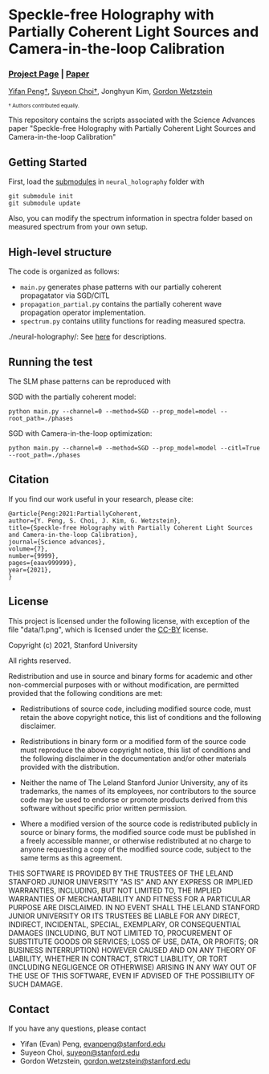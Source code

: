 # Speckle-free Holography with Partially Coherent Light Sources and Camera-in-the-loop Calibration
### [Project Page](http://www.computationalimaging.org/publications/pcnh/)  | [Paper](#)

[Yifan Peng&dagger;](http://stanford.edu/~evanpeng/), [Suyeon Choi&dagger;](https://choisuyeon.github.io/), Jonghyun Kim, [Gordon Wetzstein](http://stanford.edu/~gordonwz/)

<font size="1">&dagger; Authors contributed equally.</font>

This repository contains the scripts associated with the Science Advances paper "Speckle-free Holography with Partially Coherent Light Sources and Camera-in-the-loop Calibration"

## Getting Started

First, load the [submodules](https://github.com/computational-imaging/neural-holography) in ```neural_holography``` folder with
```
git submodule init
git submodule update
```

Also, you can modify the spectrum information in spectra folder based on measured spectrum from your own setup.

## High-level structure

The code is organized as follows:

* ```main.py``` generates phase patterns with our partially coherent propagatator via SGD/CITL
* ```propagation_partial.py``` contains the partially coherent wave propagation operator implementation.
* ```spectrum.py``` contains utility functions for reading measured spectra.

./neural-holography/: See [here](https://github.com/computational-imaging/neural-holography) for descriptions.


## Running the test
The SLM phase patterns can be reproduced with

SGD with the partially coherent model:
```
python main.py --channel=0 --method=SGD --prop_model=model --root_path=./phases
```

SGD with Camera-in-the-loop optimization:
```
python main.py --channel=0 --method=SGD --prop_model=model --citl=True --root_path=./phases
```


## Citation
If you find our work useful in your research, please cite:

```
@article{Peng:2021:PartiallyCoherent,
author={Y. Peng, S. Choi, J. Kim, G. Wetzstein},
title={Speckle-free Holography with Partially Coherent Light Sources and Camera-in-the-loop Calibration},
journal={Science advances},
volume={7},
number={9999},
pages={eaav999999},
year={2021},
}
```

## License
This project is licensed under the following license, with exception of the file "data/1.png", which is licensed under the [CC-BY](https://creativecommons.org/licenses/by/3.0/) license.


Copyright (c) 2021, Stanford University

All rights reserved.

Redistribution and use in source and binary forms for academic and other non-commercial purposes with or without modification, are permitted provided that the following conditions are met:

* Redistributions of source code, including modified source code, must retain the above copyright notice, this list of conditions and the following disclaimer.

* Redistributions in binary form or a modified form of the source code must reproduce the above copyright notice, this list of conditions and the following disclaimer in the documentation and/or other materials provided with the distribution.

* Neither the name of The Leland Stanford Junior University, any of its trademarks, the names of its employees, nor contributors to the source code may be used to endorse or promote products derived from this software without specific prior written permission.

* Where a modified version of the source code is redistributed publicly in source or binary forms, the modified source code must be published in a freely accessible manner, or otherwise redistributed at no charge to anyone requesting a copy of the modified source code, subject to the same terms as this agreement.

THIS SOFTWARE IS PROVIDED BY THE TRUSTEES OF THE LELAND STANFORD JUNIOR UNIVERSITY "AS IS" AND ANY EXPRESS OR IMPLIED WARRANTIES, INCLUDING, BUT NOT LIMITED TO, THE IMPLIED WARRANTIES OF MERCHANTABILITY AND FITNESS FOR A PARTICULAR PURPOSE ARE DISCLAIMED. IN NO EVENT SHALL THE LELAND STANFORD JUNIOR UNIVERSITY OR ITS TRUSTEES BE LIABLE FOR ANY DIRECT, INDIRECT, INCIDENTAL, SPECIAL, EXEMPLARY, OR CONSEQUENTIAL DAMAGES (INCLUDING, BUT NOT LIMITED TO, PROCUREMENT OF SUBSTITUTE GOODS OR SERVICES; LOSS OF USE, DATA, OR PROFITS; OR BUSINESS INTERRUPTION) HOWEVER CAUSED AND ON ANY THEORY OF LIABILITY, WHETHER IN CONTRACT, STRICT LIABILITY, OR TORT (INCLUDING NEGLIGENCE OR OTHERWISE) ARISING IN ANY WAY OUT OF THE USE OF THIS SOFTWARE, EVEN IF ADVISED OF THE POSSIBILITY OF SUCH DAMAGE.

## Contact
If you have any questions, please contact

* Yifan (Evan) Peng, evanpeng@stanford.edu
* Suyeon Choi, suyeon@stanford.edu 
* Gordon Wetzstein, gordon.wetzstein@stanford.edu 